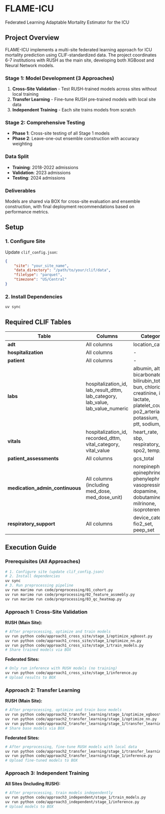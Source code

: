 # FLAME-ICU
Federated Learning Adaptable Mortality Estimator for the ICU

## Project Overview

FLAME-ICU implements a multi-site federated learning approach for ICU mortality prediction using CLIF-standardized data. The project coordinates 6-7 institutions with RUSH as the main site, developing both XGBoost and Neural Network models.

### Stage 1: Model Development (3 Approaches)
1. **Cross-Site Validation** - Test RUSH-trained models across sites without local training
2. **Transfer Learning** - Fine-tune RUSH pre-trained models with local site data
3. **Independent Training** - Each site trains models from scratch

### Stage 2: Comprehensive Testing
- **Phase 1**: Cross-site testing of all Stage 1 models
- **Phase 2**: Leave-one-out ensemble construction with accuracy weighting

### Data Split
- **Training**: 2018-2022 admissions
- **Validation**: 2023 admissions
- **Testing**: 2024 admissions

### Deliverables
Models are shared via BOX for cross-site evaluation and ensemble construction, with final deployment recommendations based on performance metrics.

## Setup

### 1. Configure Site
Update `clif_config.json`:
```json
{
    "site": "your_site_name",
    "data_directory": "/path/to/your/clif/data",
    "filetype": "parquet",
    "timezone": "US/Central"
}
```

### 2. Install Dependencies
```bash
uv sync
```

## Required CLIF Tables

| Table | Columns | Categories |
|-------|---------|------------|
| **adt** | All columns | location_category |
| **hospitalization** | All columns | - |
| **patient** | All columns | - |
| **labs** | hospitalization_id, lab_result_dttm, lab_category, lab_value, lab_value_numeric | albumin, alt, ast, bicarbonate, bilirubin_total, bun, chloride, creatinine, inr, lactate, platelet_count, po2_arterial, potassium, pt, ptt, sodium, wbc |
| **vitals** | hospitalization_id, recorded_dttm, vital_category, vital_value | heart_rate, map, sbp, respiratory_rate, spo2, temp_c |
| **patient_assessments** | All columns | gcs_total |
| **medication_admin_continuous** | All columns (including med_dose, med_dose_unit) | norepinephrine, epinephrine, phenylephrine, vasopressin, dopamine, dobutamine, milrinone, isoproterenol |
| **respiratory_support** | All columns | device_category, fio2_set, peep_set |

## Execution Guide

### Prerequisites (All Approaches)
```bash
# 1. Configure site (update clif_config.json)
# 2. Install dependencies
uv sync
# 3. Run preprocessing pipeline
uv run marimo run code/preprocessing/01_cohort.py
uv run marimo run code/preprocessing/02_feature_assmebly.py
uv run marimo run code/preprocessing/03_qc_heatmap.py
```

### Approach 1: Cross-Site Validation

**RUSH (Main Site):**
```bash
# After preprocessing, optimize and train models
uv run python code/approach1_cross_site/stage_1/optimize_xgboost.py
uv run python code/approach1_cross_site/stage_1/optimize_nn.py
uv run python code/approach1_cross_site/stage_1/train_models.py
# Share trained models via BOX
```

**Federated Sites:**
```bash
# Only run inference with RUSH models (no training)
uv run python code/approach1_cross_site/stage_1/inference.py
# Upload results to BOX
```

### Approach 2: Transfer Learning

**RUSH (Main Site):**
```bash
# After preprocessing, optimize and train base models
uv run python code/approach2_transfer_learning/stage_1/optimize_xgboost.py
uv run python code/approach2_transfer_learning/stage_1/optimize_nn.py
uv run python code/approach2_transfer_learning/stage_1/transfer_learning.py
# Share base models via BOX
```

**Federated Sites:**
```bash
# After preprocessing, fine-tune RUSH models with local data
uv run python code/approach2_transfer_learning/stage_1/transfer_learning.py
uv run python code/approach2_transfer_learning/stage_1/inference.py
# Upload fine-tuned models to BOX
```

### Approach 3: Independent Training

**All Sites (Including RUSH):**
```bash
# After preprocessing, train models independently
uv run python code/approach3_independent/stage_1/train_models.py
uv run python code/approach3_independent/stage_1/inference.py
# Upload models to BOX
```
